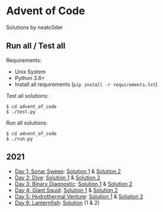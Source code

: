 # Advent of Code

Solutions by neatc0der

## Run all / Test all

Requirements:

* Unix System
* Python 3.8+
* Install all requirements (`pip install -r requirements.txt`)

Test all solutions:

```
$ cd advent_of_code
$ ./test.py
```

Run all solutions:

```
$ cd advent_of_code
$ ./run.py
```

## 2021

* [Day 1: Sonar Sweep](https://adventofcode.com/2021/day/1): [Solution 1](https://github.com/neatc0der/adventofcode2021/blob/master/advent_of_code/y2021/day01/solution1.py) & [Solution 2](https://github.com/neatc0der/adventofcode2021/blob/master/advent_of_code/y2021/day01/solution2.py)
* [Day 2: Dive](https://adventofcode.com/2021/day/2): [Solution 1](https://github.com/neatc0der/adventofcode2021/blob/master/advent_of_code/y2021/day02/solution1.py) & [Solution 2](https://github.com/neatc0der/adventofcode2021/blob/master/advent_of_code/y2021/day02/solution2.py)
* [Day 3: Binary Diagnostic](https://adventofcode.com/2021/day/3): [Solution 1](https://github.com/neatc0der/adventofcode2021/blob/master/advent_of_code/y2021/day03/solution1.py) & [Solution 2](https://github.com/neatc0der/adventofcode2021/blob/master/advent_of_code/y2021/day03/solution2.py)
* [Day 4: Giant Squid](https://adventofcode.com/2021/day/4): [Solution 1](https://github.com/neatc0der/adventofcode2021/blob/master/advent_of_code/y2021/day04/solution1.py) & [Solution 2](https://github.com/neatc0der/adventofcode2021/blob/master/advent_of_code/y2021/day04/solution2.py)
* [Day 5: Hydrothermal Venture](https://adventofcode.com/2021/day/5): [Solution 1](https://github.com/neatc0der/adventofcode2021/blob/master/advent_of_code/y2021/day05/solution1.py) & [Solution 2](https://github.com/neatc0der/adventofcode2021/blob/master/advent_of_code/y2021/day05/solution2.py)
* [Day 6: Lanternfish](https://adventofcode.com/2021/day/6): [Solution](https://github.com/neatc0der/adventofcode2021/blob/master/advent_of_code/y2021/day06/solution.py) (1 & 2)

